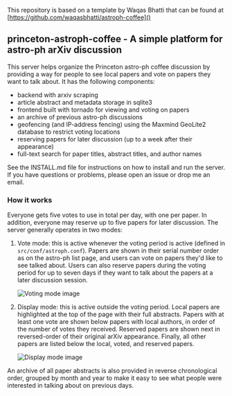 This repository is based on a template by Waqas Bhatti that can be found at [https://github.com/waqasbhatti/astroph-coffee]()

## princeton-astroph-coffee - A simple platform for astro-ph arXiv discussion

This server helps organize the Princeton astro-ph coffee discussion by providing a way for people to
see local papers and vote on papers they want to talk about. It has the
following components:

* backend with arxiv scraping
* article abstract and metadata storage in sqlite3
* frontend built with tornado for viewing and voting on papers
* an archive of previous astro-ph discussions
* geofencing (and IP-address fencing) using the Maxmind GeoLite2 database to
  restrict voting locations
* reserving papers for later discussion (up to a week after their appearance)
* full-text search for paper titles, abstract titles, and author names

See the INSTALL.md file for instructions on how to install and run the
server. If you have questions or problems, please open an issue or drop me an
email.

### How it works

Everyone gets five votes to use in total per day, with one per paper. In
addition, everyone may reserve up to five papers for later discussion. The
server generally operates in two modes:

1. Vote mode: this is active whenever the voting period is active (defined in
   `src/conf/astroph.conf`). Papers are shown in their serial number order as on
   the astro-ph list page, and users can vote on papers they'd like to see
   talked about. Users can also reserve papers during the voting period for up
   to seven days if they want to talk about the papers at a later discussion
   session.

   ![Voting mode image](src/static/images/voting.png?raw=true)


2. Display mode: this is active outside the voting period. Local papers are
   highlighted at the top of the page with their full abstracts. Papers with at
   least one vote are shown below papers with local authors, in order of the
   number of votes they received. Reserved papers are shown next in
   reversed-order of their original arXiv appearance. Finally, all other papers
   are listed below the local, voted, and reserved papers.

   ![Display mode image](src/static/images/listing.png?raw=true)

An archive of all paper abstracts is also provided in reverse chronological
order, grouped by month and year to make it easy to see what people were
interested in talking about on previous days.
